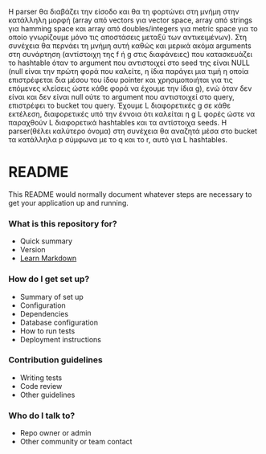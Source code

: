 Η parser θα διαβάζει την είσοδο και θα τη φορτώνει στη μνήμη στην κατάλληλη μορφή (array από vectors για vector space, array από strings για hamming space και array από doubles/integers για metric space για το οποίο γνωρίζουμε μόνο τις αποστάσεις μεταξύ των αντικειμένων).
Στη συνέχεια θα περνάει τη μνήμη αυτή καθώς και μερικά ακόμα arguments στη συνάρτηση (αντίστοιχη της f ή g στις διαφάνειες) που κατασκευάζει το hashtable όταν το argument που αντιστοιχεί στο seed της είναι NULL (null είναι την πρώτη φορά που καλείτε, η ίδια παράγει μια τιμή η οποία επιστρέφεται δια μέσου του ίδου pointer και χρησιμοποιήται για τις επόμενες κλείσεις ώστε κάθε φορά να έχουμε την ίδια g), ενώ όταν δεν είναι και δεν είναι null ούτε το argument που αντιστοιχεί στο query, επιστρέφει το bucket του query. Έχουμε L διαφορετικές g σε κάθε εκτέλεση, διαφορετικές υπό την έννοια ότι καλείται η g L φορές ώστε να παραχθούν L διαφορετικά hashtables και τα αντίστοιχα seeds. Η parser(θέλει καλύτερο όνομα) στη συνέχεια θα αναζητά μέσα στο bucket τα κατάλληλα p σύμφωνα με το q και το r, αυτό για L hashtables.

# README #

This README would normally document whatever steps are necessary to get your application up and running.

### What is this repository for? ###

* Quick summary
* Version
* [Learn Markdown](https://bitbucket.org/tutorials/markdowndemo)

### How do I get set up? ###

* Summary of set up
* Configuration
* Dependencies
* Database configuration
* How to run tests
* Deployment instructions

### Contribution guidelines ###

* Writing tests
* Code review
* Other guidelines

### Who do I talk to? ###

* Repo owner or admin
* Other community or team contact